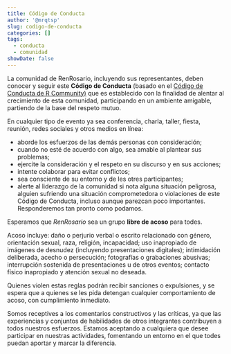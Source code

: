 ```yaml
---
title: Código de Conducta
author: '@mrqtsp'
slug: codigo-de-conducta
categories: []
tags:
  - conducta
  - comunidad
showDate: false
---
```


La comunidad de RenRosario, incluyendo sus representantes, deben conocer y seguir este **Código de Conducta** (basado en el [Código de Conducta de R Community)](https://wiki.r-consortium.org/view/R_Consortium_and_the_R_Community_Code_of_Conduct) que es establecido con la finalidad de alentar al crecimiento de esta comunidad, participando en un ambiente amigable, partiendo de la base del respeto mutuo.


En cualquier tipo de evento ya sea conferencia, charla, taller, fiesta, reunión, redes sociales y otros medios en línea:


- aborde los esfuerzos de las demás personas con consideración;
- cuando no esté de acuerdo con algo, sea amable al plantear sus problemas;
- ejercite la consideración y el respeto en su discurso y en sus acciones;
- intente colaborar para evitar conflictos;
- sea consciente de su entorno y de les otres participantes;
- alerte al liderazgo de la comunidad si nota alguna situación peligrosa, alguien sufriendo una situación comprometedora o violaciones de este Código de Conducta, incluso aunque parezcan poco importantes. Responderemos tan pronto como podamos.


Esperamos que *RenRosario* sea un grupo **libre de acoso** para todes.


Acoso incluye: daño o perjurio verbal o escrito relacionado con género, orientación sexual, raza, religión, incapacidad; uso inapropiado de imágenes de desnudez (incluyendo presentaciones digitales); intimidación deliberada, acecho o persecución; fotografías o grabaciones abusivas; interrupción sostenida de presentaciones u de otros eventos; contacto físico inapropiado y atención sexual no deseada.


Quienes violen estas reglas podrán recibir sanciones o expulsiones, y se espera que a quienes se les pida detengan cualquier comportamiento de acoso, con cumplimiento inmediato.


Somos receptives a los comentarios constructivos y las críticas, ya que las experiencias y conjuntos de habilidades de otros integrantes contribuyen a todos nuestros esfuerzos. Estamos aceptando a cualquiera que desee participar en nuestras actividades, fomentando un entorno en el que todes puedan aportar y marcar la diferencia.

